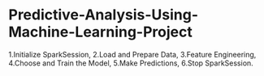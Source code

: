# Predictive-Analysis-Using-Machine-Learning-Project
1.Initialize SparkSession,
2.Load and Prepare Data,
3.Feature Engineering,
4.Choose and Train the Model,
5.Make Predictions,
6.Stop SparkSession.
